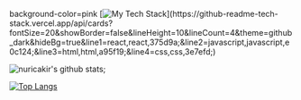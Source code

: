 

background-color=pink
[![My Tech Stack](https://github-readme-tech-stack.vercel.app/api/cards?fontSize=20&showBorder=false&lineHeight=10&lineCount=4&theme=github_dark&hideBg=true&line1=react,react,375d9a;&line2=javascript,javascript,e0c124;&line3=html,html,a95f19;&line4=css,css,3e7efd;)](https://github-readme-tech-stack.vercel.app/api/cards?fontSize=20&showBorder=false&lineHeight=10&lineCount=4&theme=github_dark&hideBg=true&line1=react,react,375d9a;&line2=javascript,javascript,e0c124;&line3=html,html,a95f19;&line4=css,css,3e7efd;)

![nuricakir's github stats](https://github-readme-stats.vercel.app/api?username=nuricakir&show_icons=true&theme=tokyonight);

[![Top Langs](https://github-readme-stats.vercel.app/api/top-langs/?username=nuricakir&layout=compact)](https://github.com/anuraghazra/github-readme-stats)

<img> 
